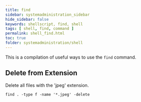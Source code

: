 ```yaml
---
title: find
sidebar: systemadministration_sidebar
hide_sidebar: false
keywords: shellscript, find, shell
tags: [ shell, find, command ]
permalink: shell_find.html
toc: true
folder: systemadministration/shell
---
```


This is a compilation of useful ways to use the ```find``` command.

## Delete from Extension

Delete all files with the 'jpeg' extension.

```
find . -type f -name '*.jpeg' -delete
```
